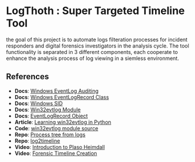 
# LogThoth : Super Targeted Timeline Tool
the goal of this project is to automate logs filteration processes for incident responders and digital forensics investigators in the analysis cycle. The tool functionality is separated in 3 different components, each cooperate to enhance the analysis process of log viewing in a siemless environment.

References
---
* **Docs**: [Windows EventLog Auditing](https://learn.microsoft.com/en-us/windows/security/threat-protection/auditing/event-4624)
* **Docs**: [Windows EventLogRecord Class](https://learn.microsoft.com/en-us/dotnet/api/system.diagnostics.eventing.reader.eventlogrecord?view=dotnet-plat-ext-7.0)
* **Docs**: [Windows SID](https://learn.microsoft.com/en-us/windows-server/identity/ad-ds/manage/understand-security-identifiers)
* **Docs**: [Win32evtlog Module](https://timgolden.me.uk/pywin32-docs/win32evtlog.html)
* **Docs**: [EventLogRecord Object](https://timgolden.me.uk/pywin32-docs/PyEventLogRecord.html)
* **Article**: [Learning win32evtlog in Python](https://ph20eow.gitbook.io/tech-stuff/silketw/learning-win32evtlog-in-python)
* **Code**: [win32evtlog module source](https://github.com/mhammond/pywin32/blob/main/win32/src/win32evtlog.i)
* **Repo**: [Process tree from logs](https://github.com/williballenthin/process-forest/tree/master)
* **Repo**: [log2timeline](https://github.com/log2timeline/plaso/tree/main/plaso/)
* **Video**: [Introduction to Plaso Heimdall](https://www.youtube.com/watch?v=JZGfhd1PNhU)
* **Video**: [Forensic Timeline Creation](https://www.youtube.com/watch?v=JZGfhd1PNhU&t=19s&pp=ygUFcGxhc28%3D)

